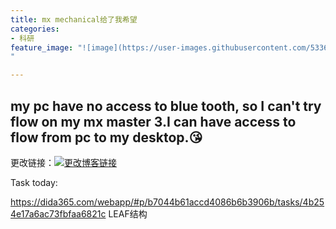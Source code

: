 ```yaml
---
title: mx mechanical给了我希望
categories:
- 科研
feature_image: "![image](https://user-images.githubusercontent.com/53364734/199033801-4709db0d-6c53-44f7-b3c5-83e4003bc6b2.png)
"

---
```

my pc have no access to blue tooth, so I can't try flow on my mx master 3.I can have access to flow from pc to my desktop.😘
---

<!-- more -->

更改链接：[![更改博客链接](https://user-images.githubusercontent.com/53364734/192180297-c1654533-eb5f-4bf9-aa9f-ab830208a5e3.png)](https://github.com/lizeyujack/lizeyujack.github.io/edit/main/_posts/2022-11-5-30.md)

Task today:

https://dida365.com/webapp/#p/b7044b61accd4086b6b3906b/tasks/4b254e17a6ac73fbfaa6821c LEAF结构